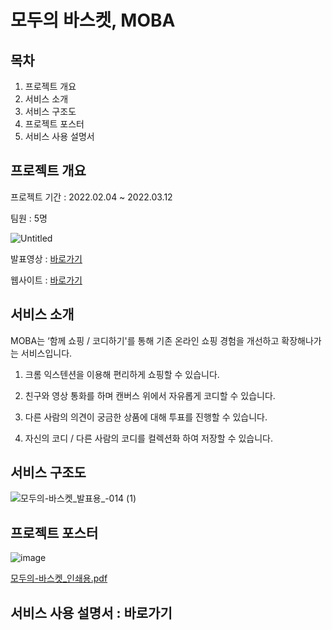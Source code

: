 # 모두의 바스켓, MOBA

## 목차

1. 프로젝트 개요
2. 서비스 소개
3. 서비스 구조도
4. 프로젝트 포스터
5. 서비스 사용 설명서


## 프로젝트 개요

프로젝트 기간 : 2022.02.04 ~ 2022.03.12

팀원 : 5명

![Untitled](https://user-images.githubusercontent.com/70636283/158506932-26f1e4aa-ce07-4e98-9092-2965cee73390.png)

발표영상 : [바로가기](https://www.youtube.com/watch?v=l02mPrpn0rc)

웹사이트 : [바로가기](https://moba-shop.net)


## 서비스 소개

MOBA는 ‘함께 쇼핑 / 코디하기'를 통해 기존 온라인 쇼핑 경험을 개선하고 확장해나가는 서비스입니다.

1. 크롬 익스텐션을 이용해 편리하게 쇼핑할 수 있습니다.
    
    
2. 친구와 영상 통화를 하며 캔버스 위에서 자유롭게 코디할 수 있습니다.
    
    
3. 다른 사람의 의견이 궁금한 상품에 대해 투표를 진행할 수 있습니다.
    
    
4. 자신의 코디 / 다른 사람의 코디를 컬렉션화 하여 저장할 수 있습니다.


## 서비스 구조도

![모두의-바스켓_발표용_-014 (1)](https://user-images.githubusercontent.com/70636283/158507753-5cc032ba-bae0-43a7-855b-127bb8cbc047.png)


## 프로젝트 포스터

![image](https://user-images.githubusercontent.com/70636283/158508302-77693328-e326-4e87-bfc1-0da96f7e86f4.png)

[모두의-바스켓_인쇄용.pdf](https://github.com/bewisesh91/MOBA/files/8258564/-._.pdf)


## 서비스 사용 설명서 : 바로가기



